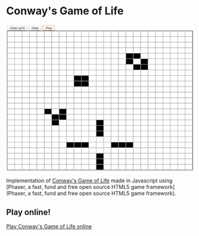 # Conway's Game of Life

![](conway-game-of-life.png)

Implementation of [Conway's Game of Life](https://en.wikipedia.org/wiki/Conway's_Game_of_Life) made in Javascript using [Phaser, a fast, fund and free open source HTML5 game framework](Phaser, a fast, fund and free open source HTML5 game framework).


## Play online!

[Play Conway's Game of Life online](https://rawgit.com/moisesjbc/conway-game-of-life/master/conway-game-of-life.html)
